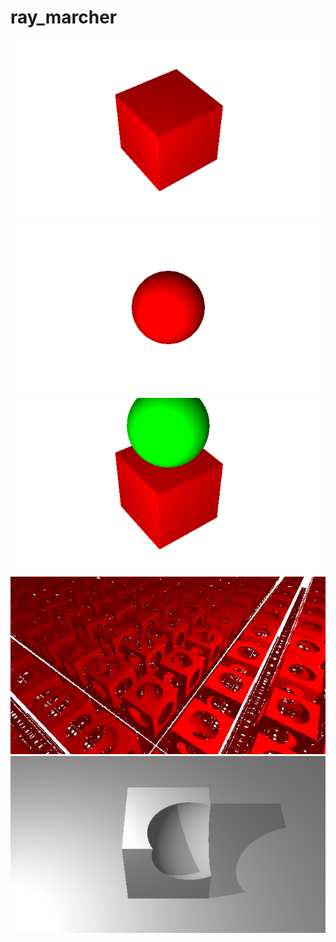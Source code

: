 # ray_marcher

![](https://github.com/Leowbattle/ray_marcher/blob/master/demos/cube.png)
![](https://github.com/Leowbattle/ray_marcher/blob/master/demos/sphere.png)
![](https://github.com/Leowbattle/ray_marcher/blob/master/demos/many_objects.png)
![](https://github.com/Leowbattle/ray_marcher/blob/master/demos/infinite_subtraction.png)
![](https://github.com/Leowbattle/ray_marcher/blob/master/demos/shadow_demo.png)
